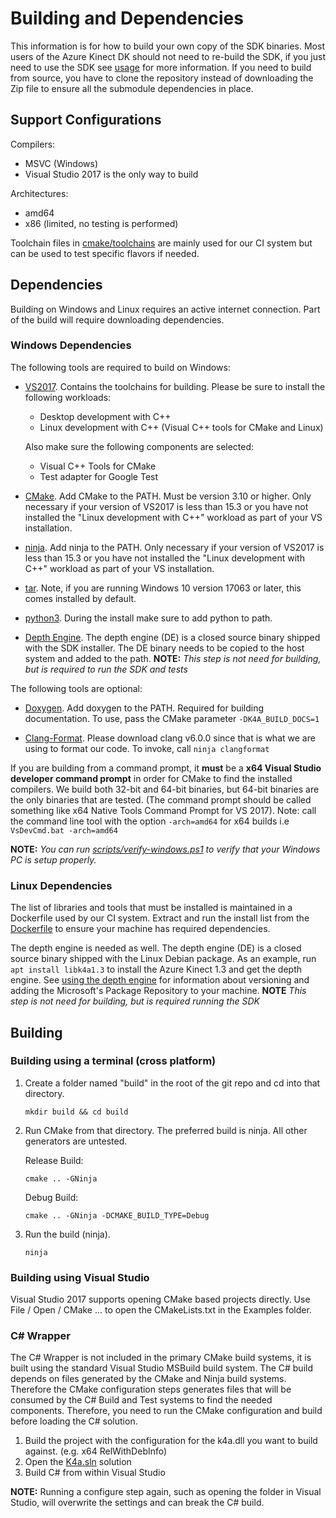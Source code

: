 # Building and Dependencies

This information is for how to build your own copy of the SDK binaries. Most users of 
the Azure Kinect DK should not need to re-build the SDK, if you just need to use the SDK
see [usage](usage.md) for more information. If you need to build from source, you have to clone the repository instead of downloading the Zip file to ensure all the submodule dependencies in place.

## Support Configurations

Compilers:
* MSVC (Windows)
* Visual Studio 2017 is the only way to build


Architectures: 
* amd64
* x86 (limited, no testing is performed)

Toolchain files in [cmake/toolchains](../cmake/toolchains) are mainly used for our
CI system but can be used to test specific flavors if needed.

## Dependencies

Building on Windows and Linux requires an active internet connection. Part of the
build will require downloading dependencies.

### Windows Dependencies

The following tools are required to build on Windows:

* [VS2017](https://visualstudio.microsoft.com/vs/). Contains the toolchains
  for building. Please be sure to install the following workloads:
  * Desktop development with C++
  * Linux development with C++ (Visual C++ tools for CMake and Linux)

  Also make sure the following components are selected:
  * Visual C++ Tools for CMake
  * Test adapter for Google Test

* [CMake](https://cmake.org/download/). Add CMake to the PATH. Must be
  version 3.10 or higher. Only necessary if your version of VS2017 is less than
   15.3 or you have not installed the "Linux development with C++" workload as 
   part of your VS installation.

* [ninja](https://github.com/ninja-build/ninja/releases). Add ninja to the
  PATH. Only necessary if your version of VS2017 is less than 15.3 or you have
  not installed the "Linux development with C++" workload as part of your VS
  installation.

* [tar](http://gnuwin32.sourceforge.net/packages/gtar.htm). Note, if you are
  running Windows 10 version 17063 or later, this comes installed by default.

* [python3](https://www.python.org/getit/). During the install make sure to add
  python to path.

* [Depth Engine](depthengine.md). The depth engine (DE) is a closed source binary shipped with the
  SDK installer. The DE binary needs to be copied to the host system and added 
  to the path. **NOTE:** *This step is not need for building, but is required 
  to run the SDK and tests*

The following tools are optional:

* [Doxygen](http://www.doxygen.nl/download.html). Add doxygen to the PATH.
  Required for building documentation. To use, pass the CMake parameter `-DK4A_BUILD_DOCS=1`

* [Clang-Format](http://releases.llvm.org/download.html). Please download clang
  v6.0.0 since that is what we are using to format our code. To invoke, call `ninja clangformat`

If you are building from a command prompt, it **must** be a **x64 Visual Studio
developer command prompt** in order for CMake to find the installed compilers.
We build both 32-bit and 64-bit binaries, but 64-bit binaries are the only
binaries that are tested. (The command prompt should be called something like
x64 Native Tools Command Prompt for VS 2017). Note: call the command line tool
with the option `-arch=amd64` for x64 builds i.e `VsDevCmd.bat
-arch=amd64`

**NOTE:** *You can run
[scripts/verify-windows.ps1](../scripts/verify-windows.ps1) to verify that your
Windows PC is setup properly.*

### Linux Dependencies

The list of libraries and tools that must be installed is maintained in a Dockerfile
used by our CI system. Extract and run the install list from the 
[Dockerfile](../scripts/docker/Dockerfile) to ensure your machine has required dependencies.

The depth engine is needed as well. The depth engine (DE) is a closed source
binary shipped with the Linux Debian package. As an example, run `apt install
libk4a1.3` to install the Azure Kinect 1.3 and get the depth engine. See 
[using the depth engine](usage.md#debian-package) for information about
versioning and adding the Microsoft's Package Repository to your machine. **NOTE** *This step is not
need for building, but is required running the SDK*


## Building

### Building using a terminal (cross platform)

1. Create a folder named "build" in the root of the git repo and cd into that
    directory.

    ```
    mkdir build && cd build
    ```

2. Run CMake from that directory. The preferred build is ninja. All other
    generators are untested.
    
    Release Build:
    ```
    cmake .. -GNinja
    ```
    Debug Build:
    ```
    cmake .. -GNinja -DCMAKE_BUILD_TYPE=Debug
    ```

3. Run the build (ninja).

    ```
    ninja
    ```

### Building using Visual Studio

Visual Studio 2017 supports opening CMake based projects directly.
Use File / Open / CMake ... to open the CMakeLists.txt in the Examples folder.


### C# Wrapper

The C# Wrapper is not included in the primary CMake build systems, it is built using the standard
Visual Studio MSBuild build system. The C# build depends on files generated by the CMake and Ninja
build systems. Therefore the CMake configuration steps generates files that will be consumed by
the C# Build and Test systems to find the needed components. Therefore, you need to run the CMake
configuration and build before loading the C# solution.

1. Build the project with the configuration for the k4a.dll you want to build against. (e.g. x64 RelWithDebInfo)
2. Open the [K4a.sln](../src/csharp/K4a.sln) solution
3. Build C# from within Visual Studio

**NOTE:** Running a configure step again, such as opening the folder in Visual Studio, will overwrite the settings and can break the C# build.
